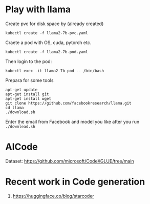 # Play with llama
Create pvc for disk space by (already created)
```
kubectl create -f llama2-7b-pvc.yaml
```

Craete a pod with OS, cuda, pytorch etc. 
```
kubectl create -f llama2-7b-pod.yaml
```

Then login to the pod:
```
kubectl exec -it llama2-7b-pod -- /bin/bash
```
Prepara for some tools
```
apt-get update
apt-get install git
apt-get install wget
git clone https://github.com/facebookresearch/llama.git
cd llama
./download.sh
```
Enter the email from Facebook and model you like after you run `./downlead.sh`


# AICode
Dataset: https://github.com/microsoft/CodeXGLUE/tree/main

# Recent work in Code generation
1. https://huggingface.co/blog/starcoder
